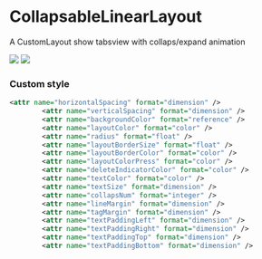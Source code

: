 # CollapsableLinearLayout
A CustomLayout show tabsview with collaps/expand animation

![](https://github.com/xufan/CollapsableLinearLayout/blob/master/screenshots/device-2015-08-24-180709.png)
![](https://github.com/xufan/CollapsableLinearLayout/blob/master/screenshots/device-2015-08-24-180832.png)

### Custom style
```xml
<attr name="horizontalSpacing" format="dimension" />
        <attr name="verticalSpacing" format="dimension" />
        <attr name="backgroundColor" format="reference" />
        <attr name="layoutColor" format="color" />
        <attr name="radius" format="float" />
        <attr name="layoutBorderSize" format="float" />
        <attr name="layoutBorderColor" format="color" />
        <attr name="layoutColorPress" format="color" />
        <attr name="deleteIndicatorColor" format="color" />
        <attr name="textColor" format="color" />
        <attr name="textSize" format="dimension" />
        <attr name="collapsNum" format="integer" />
        <attr name="lineMargin" format="dimension" />
        <attr name="tagMargin" format="dimension" />
        <attr name="textPaddingLeft" format="dimension" />
        <attr name="textPaddingRight" format="dimension" />
        <attr name="textPaddingTop" format="dimension" />
        <attr name="textPaddingBottom" format="dimension" />        
   
     





